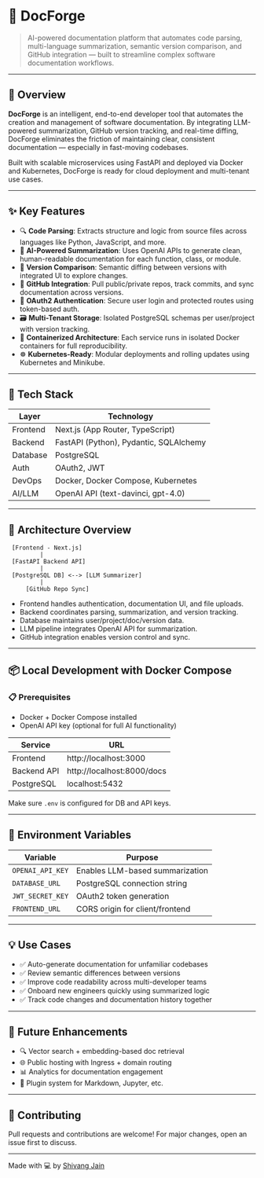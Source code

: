 # 📘 DocForge

> AI-powered documentation platform that automates code parsing, multi-language summarization, semantic version comparison, and GitHub integration — built to streamline complex software documentation workflows.

---

## 🚀 Overview

**DocForge** is an intelligent, end-to-end developer tool that automates the creation and management of software documentation. By integrating LLM-powered summarization, GitHub version tracking, and real-time diffing, DocForge eliminates the friction of maintaining clear, consistent documentation — especially in fast-moving codebases.

Built with scalable microservices using FastAPI and deployed via Docker and Kubernetes, DocForge is ready for cloud deployment and multi-tenant use cases.

---

## ✨ Key Features

- 🔍 **Code Parsing**: Extracts structure and logic from source files across languages like Python, JavaScript, and more.
- 🧠 **AI-Powered Summarization**: Uses OpenAI APIs to generate clean, human-readable documentation for each function, class, or module.
- 🔁 **Version Comparison**: Semantic diffing between versions with integrated UI to explore changes.
- 🔗 **GitHub Integration**: Pull public/private repos, track commits, and sync documentation across versions.
- 🔐 **OAuth2 Authentication**: Secure user login and protected routes using token-based auth.
- 🗃️ **Multi-Tenant Storage**: Isolated PostgreSQL schemas per user/project with version tracking.
- 🐳 **Containerized Architecture**: Each service runs in isolated Docker containers for full reproducibility.
- ☸️ **Kubernetes-Ready**: Modular deployments and rolling updates using Kubernetes and Minikube.

---

## 🧱 Tech Stack

| Layer         | Technology                            |
|---------------|----------------------------------------|
| Frontend      | Next.js (App Router, TypeScript)       |
| Backend       | FastAPI (Python), Pydantic, SQLAlchemy |
| Database      | PostgreSQL                             |
| Auth          | OAuth2, JWT                            |
| DevOps        | Docker, Docker Compose, Kubernetes     |
| AI/LLM        | OpenAI API (text-davinci, gpt-4.0)     |

---

## 🧩 Architecture Overview

```plaintext
 [Frontend - Next.js]
         |
 [FastAPI Backend API]
         |
 [PostgreSQL DB] <--> [LLM Summarizer]
         |
     [GitHub Repo Sync]
```

- Frontend handles authentication, documentation UI, and file uploads.
- Backend coordinates parsing, summarization, and version tracking.
- Database maintains user/project/doc/version data.
- LLM pipeline integrates OpenAI API for summarization.
- GitHub integration enables version control and sync.

---

## 📦 Local Development with Docker Compose

### 📋 Prerequisites
- Docker + Docker Compose installed
- OpenAI API key (optional for full AI functionality)



| Service     | URL                     |
|-------------|-------------------------|
| Frontend    | http://localhost:3000   |
| Backend API | http://localhost:8000/docs |
| PostgreSQL  | localhost:5432          |

Make sure `.env` is configured for DB and API keys.

---

## 🔐 Environment Variables

| Variable             | Purpose                                  |
|----------------------|-------------------------------------------|
| `OPENAI_API_KEY`     | Enables LLM-based summarization           |
| `DATABASE_URL`       | PostgreSQL connection string              |
| `JWT_SECRET_KEY`     | OAuth2 token generation                   |
| `FRONTEND_URL`       | CORS origin for client/frontend           |

---

## 💡 Use Cases

- ✅ Auto-generate documentation for unfamiliar codebases
- ✅ Review semantic differences between versions
- ✅ Improve code readability across multi-developer teams
- ✅ Onboard new engineers quickly using summarized logic
- ✅ Track code changes and documentation history together

---


## 🎯 Future Enhancements

- 🔍 Vector search + embedding-based doc retrieval
- 🌐 Public hosting with Ingress + domain routing
- 📊 Analytics for documentation engagement
- 🧩 Plugin system for Markdown, Jupyter, etc.

---

## 🤝 Contributing

Pull requests and contributions are welcome! For major changes, open an issue first to discuss.

---


Made with 💻 by [Shivang Jain](https://shivangjain.vercel.app)  
